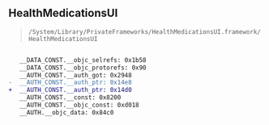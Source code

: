 ## HealthMedicationsUI

> `/System/Library/PrivateFrameworks/HealthMedicationsUI.framework/HealthMedicationsUI`

```diff

   __DATA_CONST.__objc_selrefs: 0x1b58
   __DATA_CONST.__objc_protorefs: 0x90
   __AUTH_CONST.__auth_got: 0x2948
-  __AUTH_CONST.__auth_ptr: 0x14e8
+  __AUTH_CONST.__auth_ptr: 0x14d0
   __AUTH_CONST.__const: 0x8200
   __AUTH_CONST.__objc_const: 0xd018
   __AUTH.__objc_data: 0x84c0

```
